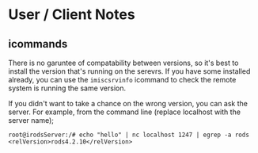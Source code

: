 # User / Client Notes

## icommands

There is no garuntee of compatability between versions, so it's best to install the version that's running on the serevrs.
If you have some installed already, you can use the `imiscsrvinfo` icommand to check the remote system is running the same version.

If you didn't want to take a chance on the wrong version, you can ask the server. For example, from the command line (replace localhost with the server name);

```
root@irodsServer:/# echo "hello" | nc localhost 1247 | egrep -a rods
<relVersion>rods4.2.10</relVersion>
```
